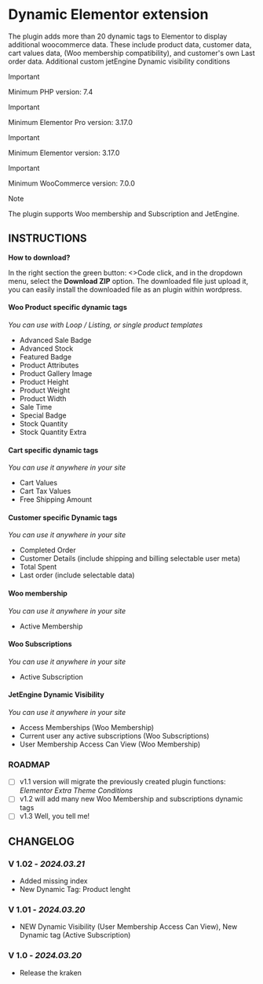 # Dynamic Elementor extension
The plugin adds more than 20 dynamic tags to Elementor to display additional woocommerce data. These include product data, customer data, cart values data, (Woo membership compatibility), and customer's own Last order data. Additional custom jetEngine Dynamic visibility conditions

> [!IMPORTANT]
> Minimum PHP version: 7.4

> [!IMPORTANT]
> Minimum Elementor Pro version: 3.17.0

> [!IMPORTANT]
> Minimum Elementor version: 3.17.0

> [!IMPORTANT]
> Minimum WooCommerce version: 7.0.0

> [!Note]
> The plugin supports Woo membership and Subscription and JetEngine.

## INSTRUCTIONS

**How to download?**

In the right section the green button: <>Code click, and in the dropdown menu, select the **Download ZIP** option. The downloaded file just upload it, you can easily install the downloaded file as an plugin within wordpress.

#### Woo Product specific dynamic tags
*You can use with Loop / Listing, or single product templates*

* Advanced Sale Badge
* Advanced Stock
* Featured Badge
* Product Attributes
* Product Gallery Image
* Product Height
* Product Weight
* Product Width
* Sale Time
* Special Badge
* Stock Quantity
* Stock Quantity Extra

#### Cart specific dynamic tags
*You can use it anywhere in your site*

* Cart Values
* Cart Tax Values
* Free Shipping Amount

#### Customer specific Dynamic tags
*You can use it anywhere in your site*

* Completed Order
* Customer Details (include shipping and billing selectable user meta)
* Total Spent
* Last order (include selectable data)

#### Woo membership
*You can use it anywhere in your site*

* Active Membership

#### Woo Subscriptions
*You can use it anywhere in your site*

* Active Subscription

#### JetEngine Dynamic Visibility
*You can use it anywhere in your site*

* Access Memberships (Woo Membership)
* Current user any active subscriptions (Woo Subscriptions)
* User Membership Access Can View (Woo Membership)

### ROADMAP

- [ ] v1.1 version will migrate the previously created plugin functions: *Elementor Extra Theme Conditions*
- [ ] v1.2 will add many new Woo Membership and subscriptions dynamic tags
- [ ] v1.3 Well, you tell me!

## CHANGELOG

### V 1.02 - *2024.03.21*

* Added missing index
* New Dynamic Tag: Product lenght

### V 1.01 - *2024.03.20*

* NEW Dynamic Visibility (User Membership Access Can View), New Dynamic tag (Active Subscription)

### V 1.0 - *2024.03.20*

* Release the kraken

